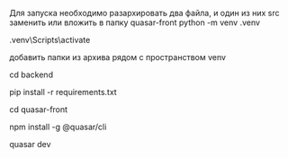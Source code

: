 Для запуска необходимо разархировать два файла, и один из них src заменить или вложить в папку quasar-front
python -m venv .venv

.venv\Scripts\activate

добавить папки из архива рядом с пространством venv

cd backend

pip install -r requirements.txt

cd quasar-front

npm install -g @quasar/cli

quasar dev
